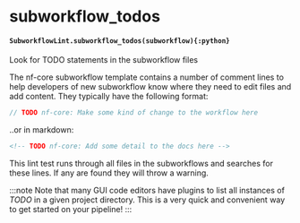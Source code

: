 # subworkflow_todos

#### `SubworkflowLint.subworkflow_todos(subworkflow){:python}`

Look for TODO statements in the subworkflow files

The nf-core subworkflow template contains a number of comment lines to help developers
of new subworkflow know where they need to edit files and add content.
They typically have the following format:

```groovy
// TODO nf-core: Make some kind of change to the workflow here
```

..or in markdown:

```html
<!-- TODO nf-core: Add some detail to the docs here -->
```

This lint test runs through all files in the subworkflows and searches for these lines.
If any are found they will throw a warning.

:::note
Note that many GUI code editors have plugins to list all instances of _TODO_
in a given project directory. This is a very quick and convenient way to get
started on your pipeline!
:::
